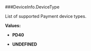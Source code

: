 ###DeviceInfo.DeviceType

List of supported Payment device types.

**Values:**

* **PD40**

* **UNDEFINED**

